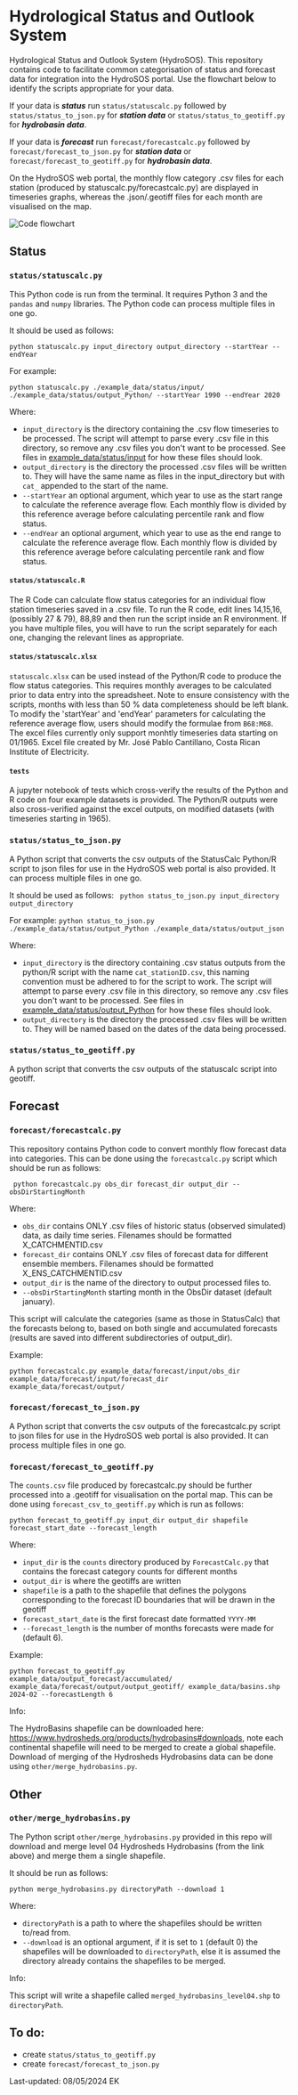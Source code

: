 # Hydrological Status and Outlook System

Hydrological Status and Outlook System (HydroSOS). This repository contains code to facilitate common categorisation of status and forecast data for integration into the HydroSOS portal.
Use the flowchart below to identify the scripts appropriate for your data. 

If your data is ***status*** run ```status/statuscalc.py``` followed by ```status/status_to_json.py``` for ***station data*** or ```status/status_to_geotiff.py``` for ***hydrobasin data***.

If your data is ***forecast*** run ```forecast/forecastcalc.py``` followed by ```forecast/forecast_to_json.py``` for ***station data*** or ```forecast/forecast_to_geotiff.py``` for ***hydrobasin data***.

On the HydroSOS web portal, the monthly flow category .csv files for each station (produced by statuscalc.py/forecastcalc.py) are displayed in timeseries graphs, whereas the .json/.geotiff files for each month are visualised on the map. 


![Code flowchart](flowchart.png)

## Status  

### ```status/statuscalc.py```
This Python code is run from the terminal. It requires Python 3 and the ```pandas``` and ```numpy``` libraries. 
The Python code can process multiple files in one go. 

It should be used as follows:


``` python statuscalc.py input_directory output_directory --startYear --endYear ```

For example: 

``` python statuscalc.py ./example_data/status/input/ ./example_data/status/output_Python/ --startYear 1990 --endYear 2020 ```


Where:
*  ```input_directory``` is the directory containing the .csv flow timeseries to be processed. The script will attempt to parse every .csv file in this directory, so remove any .csv files you don't want to be processed. See files in [example_data/status/input](./example_data/status/input) for how these files should look.
* ```output_directory``` is the directory the processed .csv files will be written to. They will have the same name as files in the input_directory but with ```cat_``` appended to the start of the name.
* ```--startYear``` an optional argument, which year to use as the start range to calculate the reference average flow. Each monthly flow is divided by this reference average before calculating percentile rank and flow status.
* ```--endYear``` an optional argument, which year to use as the end range to calculate the reference average flow. Each monthly flow is divided by this reference average before calculating percentile rank and flow status. 

#### ```status/statuscalc.R```
The R Code can calculate flow status categories for an individual flow station timeseries saved in a .csv file. To run the R code, edit lines 14,15,16, (possibly 27 & 79), 88,89 and then run the script inside an R environment. If you have multiple files, you will have to run the script separately for each one, changing the relevant lines as appropriate. 

#### ```status/statuscalc.xlsx```

```statuscalc.xlsx``` can be used instead of the Python/R code to produce the flow status categories. This requires monthly averages to be calculated prior to data entry into the spreadsheet. Note to ensure consistency with the scripts, months with less than 50 % data completeness should be left blank. To modify the 'startYear' and 'endYear' parameters for calculating the reference average flow, users should modify the formulae from ```B68:M68```.
The excel files currently only support monhtly timeseries data starting on 01/1965. Excel file created by Mr. José Pablo Cantillano, Costa Rican Institute of Electricity. 

#### ```tests```
A jupyter notebook of tests which cross-verify the results of the Python and R code on four example datasets is provided. The Python/R outputs were also cross-verified against the excel outputs, on modified datasets (with timeseries starting in 1965).

### ```status/status_to_json.py```
A Python script that converts the csv outputs of the StatusCalc Python/R script to json files for use in the HydroSOS web portal is also provided. It can process multiple files in one go.

 It should be used as follows: 
``` python status_to_json.py input_directory output_directory```

For example: 
```python status_to_json.py ./example_data/status/output_Python ./example_data/status/output_json```

Where:
*  ```input_directory``` is the directory containing .csv status outputs from the python/R script with the name ```cat_stationID.csv```, this naming convention must be adhered to for the script to work. The script will attempt to parse every .csv file in this directory, so remove any .csv files you don't want to be processed. See files in [example_data/status/output_Python](./example_data/status/output_Python) for how these files should look.
* ```output_directory``` is the directory the processed .csv files will be written to. They will be named based on the dates of the data being processed. 



### ```status/status_to_geotiff.py```
A python script that converts the csv outputs of the statuscalc script into geotiff.

## Forecast

### ```forecast/forecastcalc.py```

This repository contains Python code to convert monthly flow forecast data into categories. This can be done using the ```forecastcalc.py``` script which should be run as follows: 

``` python forecastcalc.py obs_dir forecast_dir output_dir --obsDirStartingMonth```

Where:

* ```obs_dir``` contains ONLY .csv files of historic status (observed simulated) data, as daily time series. Filenames should be formatted X_CATCHMENTID.csv
* ``forecast_dir`` contains ONLY .csv files of forecast data for different ensemble members. Filenames should be formatted X_ENS_CATCHMENTID.csv
* ```output_dir``` is the name of the directory to output processed files to.
* ```--obsDirStartingMonth``` starting month in the ObsDir dataset (default january).

This script will calculate the categories (same as those in StatusCalc) that the forecasts belong to, based on both single and accumulated forecasts (results are saved into different subdirectories of output_dir).

Example: 

```python forecastcalc.py example_data/forecast/input/obs_dir example_data/forecast/input/forecast_dir  example_data/forecast/output/```

### ```forecast/forecast_to_json.py```

A Python script that converts the csv outputs of the forecastcalc.py script to json files for use in the HydroSOS web portal is also provided. It can process multiple files in one go.

### ```forecast/forecast_to_geotiff.py```

The ```counts.csv``` file produced by forecastcalc.py should be further processed into a .geotiff for visualisation on the portal map. This can be done using ```forecast_csv_to_geotiff.py``` which is run as follows:

```python forecast_to_geotiff.py input_dir output_dir shapefile forecast_start_date --forecast_length```

Where:
*  ```input_dir``` is the ```counts``` directory produced by ```ForecastCalc.py``` that contains the forecast category counts for different months
* ```output_dir``` is where the geotiffs are written
* ```shapefile``` is a path to the shapefile that defines the polygons corresponding to the forecast ID boundaries that will be drawn in the geotiff
*  ```forecast_start_date``` is the first forecast date formatted ```YYYY-MM``` 
*  ```--forecast_length``` is the number of months forecasts were made for (default 6).

Example: 

```python forecast_to_geotiff.py example_data/output_forecast/accumulated/ example_data/forecast/output/output_geotiff/ example_data/basins.shp 2024-02 --forecastLength 6```

Info:

The HydroBasins shapefile can be downloaded here: https://www.hydrosheds.org/products/hydrobasins#downloads, note each continental shapefile will need to be merged to create a global shapefile. Download of merging of the Hydrosheds Hydrobasins data can be done using ```other/merge_hydrobasins.py```. 

## Other

### ```other/merge_hydrobasins.py```

The Python script ```other/merge_hydrobasins.py``` provided in this repo will download and merge level 04 Hydrosheds Hydrobasins (from the link above) and merge them a single shapefile. 

It should be run as follows:

```python merge_hydrobasins.py directoryPath --download 1```

Where: 

* ```directoryPath``` is a path to where the shapefiles should be written to/read from.
* ```--download``` is an optional argument, if it is set to ```1``` (default 0) the shapefiles will be downloaded to ```directoryPath```, else it is assumed the directory already contains the shapefiles to be merged.

Info:

This script will write a shapefile called ```merged_hydrobasins_level04.shp``` to ```directoryPath```. 

## To do: 

* create ```status/status_to_geotiff.py```
* create ```forecast/forecast_to_json.py```

Last-updated: 08/05/2024 EK
